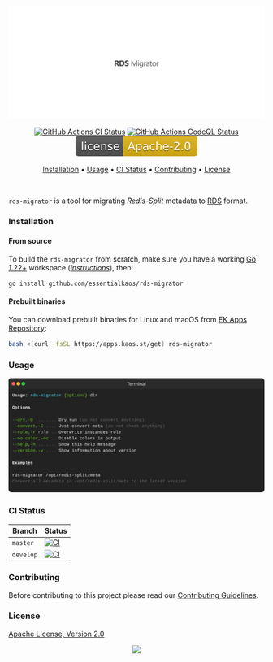 <p align="center"><a href="#readme"><img src=".github/images/card.svg"/></a></p>

<p align="center">
  <a href="https://kaos.sh/w/rds-migrator/ci"><img src="https://kaos.sh/w/rds-migrator/ci.svg" alt="GitHub Actions CI Status" /></a>
  <a href="https://kaos.sh/w/rds-migrator/codeql"><img src="https://kaos.sh/w/rds-migrator/codeql.svg" alt="GitHub Actions CodeQL Status" /></a>
  <a href="#license"><img src=".github/images/license.svg"/></a>
</p>

<p align="center"><a href="#installation">Installation</a> • <a href="#usage">Usage</a> • <a href="#ci-status">CI Status</a> • <a href="#contributing">Contributing</a> • <a href="#license">License</a></p>

<br/>

`rds-migrator` is a tool for migrating _Redis-Split_ metadata to [RDS](https://kaos.sh/rds) format.

### Installation

#### From source

To build the `rds-migrator` from scratch, make sure you have a working [Go 1.22+](https://github.com/essentialkaos/.github/blob/master/GO-VERSION-SUPPORT.md) workspace (_[instructions](https://go.dev/doc/install)_), then:

```
go install github.com/essentialkaos/rds-migrator
```

#### Prebuilt binaries

You can download prebuilt binaries for Linux and macOS from [EK Apps Repository](https://apps.kaos.st/rds-migrator/latest):

```bash
bash <(curl -fsSL https://apps.kaos.st/get) rds-migrator
```

### Usage

<p align="center"><img src=".github/images/usage.svg"/></p>

### CI Status

| Branch | Status |
|--------|----------|
| `master` | [![CI](https://kaos.sh/w/rds-migrator/ci.svg?branch=master)](https://kaos.sh/w/rds-migrator/ci?query=branch:master) |
| `develop` | [![CI](https://kaos.sh/w/rds-migrator/ci.svg?branch=develop)](https://kaos.sh/w/rds-migrator/ci?query=branch:develop) |

### Contributing

Before contributing to this project please read our [Contributing Guidelines](https://github.com/essentialkaos/contributing-guidelines#contributing-guidelines).

### License

[Apache License, Version 2.0](http://www.apache.org/licenses/LICENSE-2.0)

<p align="center"><a href="https://essentialkaos.com"><img src="https://gh.kaos.st/ekgh.svg"/></a></p>
